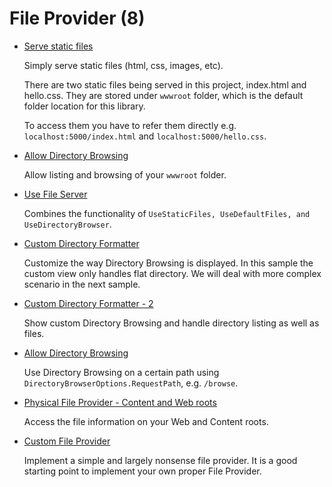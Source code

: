# File Provider (8)

* [Serve static files](serve-static-files-1)

  Simply serve static files (html, css, images, etc).     

  There are two static files being served in this project, index.html and hello.css. They are stored under ```wwwroot``` folder, which is the default folder location for this library. 

  To access them you have to refer them directly e.g. ```localhost:5000/index.html``` and ```localhost:5000/hello.css```.

* [Allow Directory Browsing](serve-static-files-2)

  Allow listing and browsing of your ```wwwroot``` folder.

* [Use File Server](serve-static-files-3)

  Combines the functionality of ```UseStaticFiles, UseDefaultFiles, and UseDirectoryBrowser```.

* [Custom Directory Formatter](serve-static-files-4)

  Customize the way Directory Browsing is displayed. In this sample the custom view only handles flat directory. We will deal with 
more complex scenario in the next sample.

* [Custom Directory Formatter - 2](serve-static-files-5)

  Show custom Directory Browsing and handle directory listing as well as files.

* [Allow Directory Browsing](serve-static-files-6)

  Use Directory Browsing on a certain path using ```DirectoryBrowserOptions.RequestPath```, e.g. ```/browse```.


* [Physical File Provider - Content and Web roots](file-provider-physical)

  Access the file information on your Web and Content roots. 

* [Custom File Provider](file-provider-custom)

  Implement a simple and largely nonsense file provider. It is a good starting point to implement your own proper File Provider.
    

